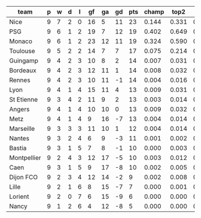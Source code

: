|    team     | p | w | d | l | gf | ga | gd | pts | champ | top2  | top3  | top4  |  5-7  | bot4  | bot3  | bot2  |
|-------------|---|---|---|---|----|----|----|-----|-------|-------|-------|-------|-------|-------|-------|-------|
| Nice        | 9 | 7 | 2 | 0 | 16 |  5 | 11 |  23 | 0.144 | 0.331 | 0.525 | 0.676 | 0.217 | 0.002 | 0.000 | 0.000|
| PSG         | 9 | 6 | 1 | 2 | 19 |  7 | 12 |  19 | 0.402 | 0.649 | 0.801 | 0.884 | 0.087 | 0.000 | 0.000 | 0.000|
| Monaco      | 9 | 6 | 1 | 2 | 23 | 12 | 11 |  19 | 0.324 | 0.590 | 0.754 | 0.853 | 0.109 | 0.000 | 0.000 | 0.000|
| Toulouse    | 9 | 5 | 2 | 2 | 14 |  7 |  7 |  17 | 0.075 | 0.214 | 0.385 | 0.539 | 0.266 | 0.005 | 0.003 | 0.001|
| Guingamp    | 9 | 4 | 2 | 3 | 10 |  8 |  2 |  14 | 0.007 | 0.031 | 0.078 | 0.146 | 0.249 | 0.076 | 0.046 | 0.021|
| Bordeaux    | 9 | 4 | 2 | 3 | 12 | 11 |  1 |  14 | 0.008 | 0.032 | 0.076 | 0.138 | 0.256 | 0.072 | 0.045 | 0.023|
| Rennes      | 9 | 4 | 2 | 3 | 10 | 11 | -1 |  14 | 0.004 | 0.016 | 0.041 | 0.086 | 0.188 | 0.120 | 0.075 | 0.038|
| Lyon        | 9 | 4 | 1 | 4 | 15 | 11 |  4 |  13 | 0.009 | 0.031 | 0.076 | 0.142 | 0.248 | 0.073 | 0.042 | 0.020|
| St Etienne  | 9 | 3 | 4 | 2 | 11 |  9 |  2 |  13 | 0.003 | 0.014 | 0.037 | 0.074 | 0.175 | 0.148 | 0.096 | 0.048|
| Angers      | 9 | 4 | 1 | 4 | 10 | 10 |  0 |  13 | 0.009 | 0.032 | 0.074 | 0.131 | 0.231 | 0.081 | 0.050 | 0.026|
| Metz        | 9 | 4 | 1 | 4 |  9 | 16 | -7 |  13 | 0.004 | 0.014 | 0.031 | 0.065 | 0.162 | 0.155 | 0.102 | 0.053|
| Marseille   | 9 | 3 | 3 | 3 | 11 | 10 |  1 |  12 | 0.004 | 0.014 | 0.040 | 0.080 | 0.183 | 0.134 | 0.086 | 0.046|
| Nantes      | 9 | 3 | 2 | 4 |  6 |  9 | -3 |  11 | 0.001 | 0.002 | 0.006 | 0.016 | 0.072 | 0.358 | 0.257 | 0.159|
| Bastia      | 9 | 3 | 1 | 5 |  7 |  8 | -1 |  10 | 0.000 | 0.003 | 0.008 | 0.021 | 0.082 | 0.319 | 0.226 | 0.135|
| Montpellier | 9 | 2 | 4 | 3 | 12 | 17 | -5 |  10 | 0.003 | 0.012 | 0.028 | 0.058 | 0.149 | 0.177 | 0.118 | 0.069|
| Caen        | 9 | 3 | 1 | 5 |  9 | 17 | -8 |  10 | 0.002 | 0.005 | 0.016 | 0.036 | 0.120 | 0.240 | 0.164 | 0.099|
| Dijon FCO   | 9 | 2 | 3 | 4 | 12 | 14 | -2 |   9 | 0.002 | 0.008 | 0.019 | 0.041 | 0.126 | 0.223 | 0.155 | 0.092|
| Lille       | 9 | 2 | 1 | 6 |  8 | 15 | -7 |   7 | 0.000 | 0.001 | 0.004 | 0.011 | 0.050 | 0.422 | 0.324 | 0.217|
| Lorient     | 9 | 2 | 0 | 7 |  6 | 15 | -9 |   6 | 0.000 | 0.000 | 0.001 | 0.003 | 0.021 | 0.633 | 0.538 | 0.404|
| Nancy       | 9 | 1 | 2 | 6 |  4 | 12 | -8 |   5 | 0.000 | 0.000 | 0.000 | 0.001 | 0.010 | 0.760 | 0.673 | 0.550|

